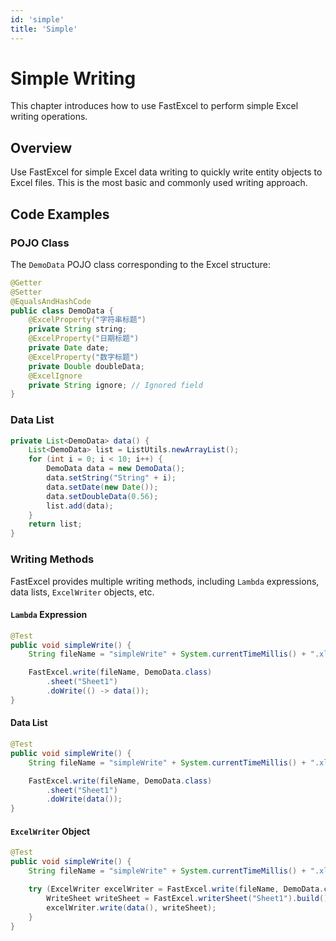 ```yaml
---
id: 'simple'
title: 'Simple'
---
```


# Simple Writing
This chapter introduces how to use FastExcel to perform simple Excel writing operations.

## Overview
Use FastExcel for simple Excel data writing to quickly write entity objects to Excel files. 
This is the most basic and commonly used writing approach.

## Code Examples

### POJO Class
The `DemoData` POJO class corresponding to the Excel structure:

```java
@Getter
@Setter
@EqualsAndHashCode
public class DemoData {
    @ExcelProperty("字符串标题")
    private String string;
    @ExcelProperty("日期标题")
    private Date date;
    @ExcelProperty("数字标题")
    private Double doubleData;
    @ExcelIgnore
    private String ignore; // Ignored field
}
```

### Data List

```java
private List<DemoData> data() {
    List<DemoData> list = ListUtils.newArrayList();
    for (int i = 0; i < 10; i++) {
        DemoData data = new DemoData();
        data.setString("String" + i);
        data.setDate(new Date());
        data.setDoubleData(0.56);
        list.add(data);
    }
    return list;
}
```


### Writing Methods

FastExcel provides multiple writing methods, including `Lambda` expressions, data lists, `ExcelWriter` objects, etc.

#### `Lambda` Expression
```java
@Test
public void simpleWrite() {
    String fileName = "simpleWrite" + System.currentTimeMillis() + ".xlsx";

    FastExcel.write(fileName, DemoData.class)
        .sheet("Sheet1")
        .doWrite(() -> data());
}
```

#### Data List
```java
@Test
public void simpleWrite() {
    String fileName = "simpleWrite" + System.currentTimeMillis() + ".xlsx";

    FastExcel.write(fileName, DemoData.class)
        .sheet("Sheet1")
        .doWrite(data());
}
```

#### `ExcelWriter` Object
```java
@Test
public void simpleWrite() {
    String fileName = "simpleWrite" + System.currentTimeMillis() + ".xlsx";

    try (ExcelWriter excelWriter = FastExcel.write(fileName, DemoData.class).build()) {
        WriteSheet writeSheet = FastExcel.writerSheet("Sheet1").build();
        excelWriter.write(data(), writeSheet);
    }
}
```
